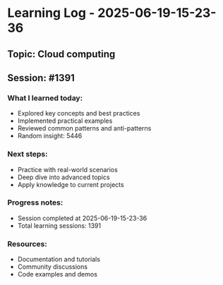# Learning Log - 2025-06-19-15-23-36

## Topic: Cloud computing
## Session: #1391

### What I learned today:
- Explored key concepts and best practices
- Implemented practical examples  
- Reviewed common patterns and anti-patterns
- Random insight: 5446

### Next steps:
- Practice with real-world scenarios
- Deep dive into advanced topics
- Apply knowledge to current projects

### Progress notes:
- Session completed at 2025-06-19-15-23-36
- Total learning sessions: 1391

### Resources:
- Documentation and tutorials
- Community discussions
- Code examples and demos

